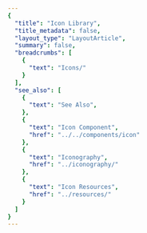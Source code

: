 ```yaml
---
{
  "title": "Icon Library",
  "title_metadata": false,
  "layout_type": "LayoutArticle",
  "summary": false,
  "breadcrumbs": [
    {
      "text": "Icons/"
    }
  ],
  "see_also": [
    {
      "text": "See Also",
    },
    {
      "text": "Icon Component",
      "href": "../../components/icon"
    },
    {
      "text": "Iconography",
      "href": "../iconography/"
    },
    {
      "text": "Icon Resources",
      "href": "../resources/"
    }
  ]
}
---
```



<icon-page/>
